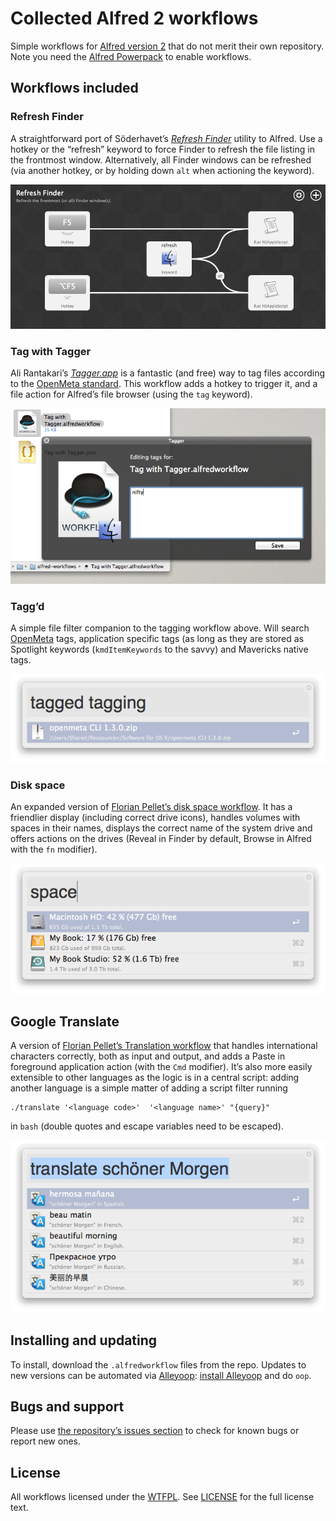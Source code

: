 # Collected Alfred 2 workflows

Simple workflows for [Alfred version 2][alfred] that do not merit their own repository. Note you need the [Alfred Powerpack][alfred-powerpack] to enable workflows.

## Workflows included

### Refresh Finder

A straightforward port of Söderhavet’s [*Refresh Finder*][refresh-finder] utility to Alfred. Use a hotkey or the “refresh” keyword to force Finder to refresh the file listing in the frontmost window. Alternatively, all Finder windows can be refreshed (via another hotkey, or by holding down `alt` when actioning the keyword).

![Refresh Finder workflow overview](docs/refresh-finder-workflow.png)

### Tag with Tagger

Ali Rantakari’s [*Tagger.app*][tagger] is a fantastic (and free) way to tag files according to the [OpenMeta standard][openmeta]. This workflow adds a hotkey to trigger it, and a file action for Alfred’s file browser (using the `tag` keyword).

![Tag with Tagger screenshot of tag window](docs/tag-with-tagger-window.png)

### Tagg’d

A simple file filter companion to the tagging workflow above. Will search [OpenMeta][openmeta] tags, application specific tags (as long as they are stored as Spotlight keywords (`kmdItemKeywords` to the savvy) and Mavericks native tags.

![Tag query feedback display](docs/tagged-feedback.png)

### Disk space

An expanded version of [Florian Pellet’s disk space workflow](http://www.alfredforum.com/topic/678-check-available-disk-space/?hl=%2Bdisk+%2Bspace ). It has a friendlier display (including correct drive icons), handles volumes with spaces in their names, displays the correct name of the system drive and offers actions on the drives (Reveal in Finder by default, Browse in Alfred with the `fn` modifier).

![Disk space screenshot of feedback display](docs/disk-space-feedback.png)

## Google Translate

A version of [Florian Pellet’s Translation workflow](http://www.alfredforum.com/topic/120-google-translate-workflow/ ) that handles international characters correctly, both as input and output, and adds a Paste in foreground application action (with the `Cmd` modifier). It’s also more easily extensible to other languages as the logic is in a central script: adding another language is a simple matter of adding a script filter running

    ./translate '<language code>'  '<language name>' "{query}" 

in `bash` (double quotes and escape variables need to be escaped).

![Google translate screenshot of feedback display](docs/google-translate-feedback.png)

## Installing and updating

To install, download the `.alfredworkflow` files from the repo. Updates to new versions can be automated via [Alleyoop][alleyoop]: [install Alleyoop][alleyoop-download] and do `oop`.

## Bugs and support

Please use [the repository’s issues section][issues] to check for known bugs or report new ones.

## License

All workflows licensed under the [WTFPL][wtfpl]. See [LICENSE](./LICENSE) for the full license text.

[alfred]: http://www.alfredapp.com
[alfred-powerpack]: http://www.alfredapp.com/powerpack/
[alleyoop]: http://alfred.daniel.sh
[alleyoop-download]:http://alfred.daniel.sh/Workflows/Alleyoop.alfredworkflow
[issues]: ../../issues
[openmeta]: http://code.google.com/p/openmeta/
[refresh-finder]: http://soderhavet.com/refresh/refresh-finder/
[tagger]: http://hasseg.org/tagger/
[wtfpl]: http://www.wtfpl.net/
